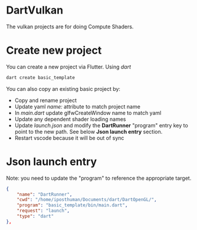 # DartVulkan
The vulkan projects are for doing Compute Shaders.


# Create new project
You can create a new project via Flutter. Using *dart*

```sh
dart create basic_template
```

You can also copy an existing basic project by:
- Copy and rename project
- Update yaml *name:* attribute to match project name
- In *main.dart* update glfwCreateWindow name to match yaml
- Update any dependent shader loading names
- Update *launch.json* and modify the **DartRunner** "program" entry key to point to the new path. See below **Json launch entry** section.
- Restart vscode because it will be out of sync

# Json launch entry
Note: you need to update the "program" to reference the appropriate target.
```json
{
    "name": "DartRunner",
    "cwd": "/home/iposthuman/Documents/dart/DartOpenGL/",
    "program": "basic_template/bin/main.dart",
    "request": "launch",
    "type": "dart"
},
```

